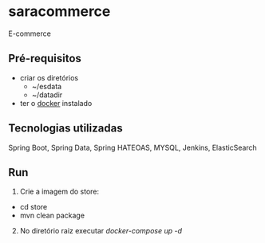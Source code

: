 # saracommerce
E-commerce

## Pré-requisitos
- criar os diretórios
  - ~/esdata
  - ~/datadir
- ter o [docker](https://www.docker.com/) instalado

## Tecnologias utilizadas
Spring Boot, Spring Data, Spring HATEOAS, MYSQL, Jenkins, ElasticSearch

## Run
1. Crie a imagem do store:
  * cd store
  * mvn clean package
2. No diretório raiz executar *docker-compose up -d*
